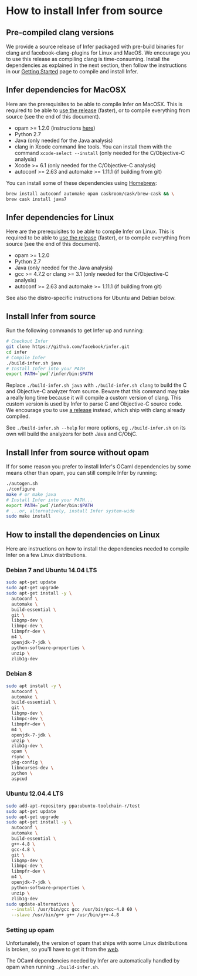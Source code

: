 # How to install Infer from source

## Pre-compiled clang versions

We provide a source release of Infer packaged with pre-build binaries
for clang and facebook-clang-plugins for Linux and MacOS. We encourage
you to use this release as compiling clang is time-consuming. Install
the dependencies as explained in the next section, then follow the
instructions in our [Getting
Started](http://fbinfer.com/docs/getting-started.html#install-from-source)
page to compile and install Infer.


## Infer dependencies for MacOSX

Here are the prerequisites to be able to compile Infer on MacOSX. This
is required to be able to [use the
release](http://fbinfer.com/docs/getting-started.html) (faster), or to
compile everything from source (see the end of this document).

- opam >= 1.2.0 (instructions [here](https://opam.ocaml.org/doc/Install.html#OSX))
- Python 2.7
- Java (only needed for the Java analysis)
- clang in Xcode command line tools. You can install them with the command
  `xcode-select --install` (only needed for the C/Objective-C analysis)
- Xcode >= 6.1 (only needed for the C/Objective-C analysis)
- autoconf >= 2.63 and automake >= 1.11.1 (if building from git)

You can install some of these dependencies using
[Homebrew](http://brew.sh/):

```sh
brew install autoconf automake opam caskroom/cask/brew-cask && \
brew cask install java7
```


## Infer dependencies for Linux

Here are the prerequisites to be able to compile Infer on Linux. This
is required to be able to [use the
release](http://fbinfer.com/docs/getting-started.html) (faster), or to
compile everything from source (see the end of this document).

- opam >= 1.2.0
- Python 2.7
- Java (only needed for the Java analysis)
- gcc >= 4.7.2 or clang >= 3.1 (only needed for the C/Objective-C analysis)
- autoconf >= 2.63 and automake >= 1.11.1 (if building from git)

See also the distro-specific instructions for Ubuntu and Debian below.


## Install Infer from source

Run the following commands to get Infer up and running:

```sh
# Checkout Infer
git clone https://github.com/facebook/infer.git
cd infer
# Compile Infer
./build-infer.sh java
# Install Infer into your PATH
export PATH=`pwd`/infer/bin:$PATH
```

Replace `./build-infer.sh java` with `./build-infer.sh clang` to build
the C and Objective-C analyzer from source. Beware that this command
may take a really long time because it will compile a custom version
of clang. This custom version is used by Infer to parse C and
Objective-C source code. We encourage you to use [a
release](https://github.com/facebook/infer/releases/) instead, which
ship with clang already compiled.

See `./build-infer.sh --help` for more options, eg `./build-infer.sh`
on its own will build the analyzers for both Java and C/ObjC.


## Install Infer from source without opam

If for some reason you prefer to install Infer's OCaml dependencies by
some means other than opam, you can still compile Infer by running:

```sh
./autogen.sh
./configure
make # or make java
# Install Infer into your PATH...
export PATH=`pwd`/infer/bin:$PATH
# ...or, alternatively, install Infer system-wide
sudo make install
```


## How to install the dependencies on Linux

Here are instructions on how to install the dependencies needed to
compile Infer on a few Linux distributions.

### Debian 7 and Ubuntu 14.04 LTS

```sh
sudo apt-get update
sudo apt-get upgrade
sudo apt-get install -y \
  autoconf \
  automake \
  build-essential \
  git \
  libgmp-dev \
  libmpc-dev \
  libmpfr-dev \
  m4 \
  openjdk-7-jdk \
  python-software-properties \
  unzip \
  zlib1g-dev
```

### Debian 8

```sh
sudo apt install -y \
  autoconf \
  automake \
  build-essential \
  git \
  libgmp-dev \
  libmpc-dev \
  libmpfr-dev \
  m4 \
  openjdk-7-jdk \
  unzip \
  zlib1g-dev \
  opam \
  rsync \
  pkg-config \
  libncurses-dev \
  python \
  aspcud
```

### Ubuntu 12.04.4 LTS

```sh
sudo add-apt-repository ppa:ubuntu-toolchain-r/test
sudo apt-get update
sudo apt-get upgrade
sudo apt-get install -y \
  autoconf \
  automake \
  build-essential \
  g++-4.8 \
  gcc-4.8 \
  git \
  libgmp-dev \
  libmpc-dev \
  libmpfr-dev \
  m4 \
  openjdk-7-jdk \
  python-software-properties \
  unzip \
  zlib1g-dev
sudo update-alternatives \
  --install /usr/bin/gcc gcc /usr/bin/gcc-4.8 60 \
  --slave /usr/bin/g++ g++ /usr/bin/g++-4.8
```

### Setting up opam

Unfortunately, the version of opam that ships with some Linux
distributions is broken, so you'll have to get it from the
[web](http://opam.ocaml.org/doc/Install.html#Binarydistribution).

The OCaml dependencies needed by Infer are automatically handled by
opam when running `./build-infer.sh`.
